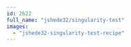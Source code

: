 ```yaml
---
id: 2622
full_name: "jshede32/singularity-test"
images: 
  - "jshede32-singularity-test-recipe"
---
```

